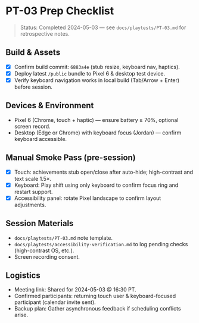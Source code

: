 # PT-03 Prep Checklist

> Status: Completed 2024-05-03 — see `docs/playtests/PT-03.md` for retrospective notes.

## Build & Assets
- [x] Confirm build commit: `6883a4e` (stub resize, keyboard nav, haptics).
- [x] Deploy latest `/public` bundle to Pixel 6 & desktop test device.
- [x] Verify keyboard navigation works in local build (Tab/Arrow + Enter) before session.

## Devices & Environment
- Pixel 6 (Chrome, touch + haptic) — ensure battery ≥ 70%, optional screen record.
- Desktop (Edge or Chrome) with keyboard focus (Jordan) — confirm keyboard accessible.

## Manual Smoke Pass (pre-session)
- [x] Touch: achievements stub open/close after auto-hide; high-contrast and text scale 1.5×.
- [x] Keyboard: Play shift using only keyboard to confirm focus ring and restart support.
- [x] Accessibility panel: rotate Pixel landscape to confirm layout adjustments.

## Session Materials
- `docs/playtests/PT-03.md` note template.
- `docs/playtests/accessibility-verification.md` to log pending checks (high-contrast OS, etc.).
- Screen recording consent.

## Logistics
- Meeting link: Shared for 2024-05-03 @ 16:30 PT.
- Confirmed participants: returning touch user & keyboard-focused participant (calendar invite sent).
- Backup plan: Gather asynchronous feedback if scheduling conflicts arise.
